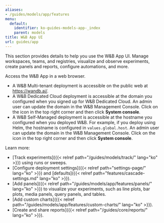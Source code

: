 ```yaml
---
aliases:
- /guides/models/app/features
menu:
  default:
    identifier: ko-guides-models-app-_index
    parent: models
title: W&B App UI
url: guides/app
---
```


This section provides details to help you use the W&B App UI. Manage workspaces, teams, and registries, visualize and observe experiments, create panels and reports, configure automations, and more.

Access the W&B App in a web browser. 

- A W&B Multi-tenant deployment is accessible on the public web at https://wandb.ai/.
- A W&B Dedicated Cloud deployment is accessible at the domain you configured when you signed up for W&B Dedicated Cloud. An admin user can update the domain in the W&B Management Console. Click on the icon in the top right corner and then click **System console**.
- A W&B Self-Managed deployment is accessible at the hostname you configured when you deployed W&B. For example, if you deploy using Helm, the hostname is configured in `values.global.host`. An admin user can update the domain in the W&B Management Console. Click on the icon in the top right corner and then click **System console**.

Learn more:

- [Track experiments]({{< relref path="/guides/models/track/" lang="ko" >}}) using runs or sweeps.
- [Configure deployment settings]({{< relref path="settings-page/" lang="ko" >}}) and [defaults]({{< relref path="features/cascade-settings.md" lang="ko" >}}).
- [Add panels]({{< relref path="/guides/models/app/features/panels/" lang="ko" >}}) to visualize your experiments, such as line plots, bar plots, media panels, query panels, and tables.
- [Add custom charts]({{< relref path="/guides/models/app/features/custom-charts/" lang="ko" >}}).
- [Create and share reports]({{< relref path="/guides/core/reports/" lang="ko" >}}).